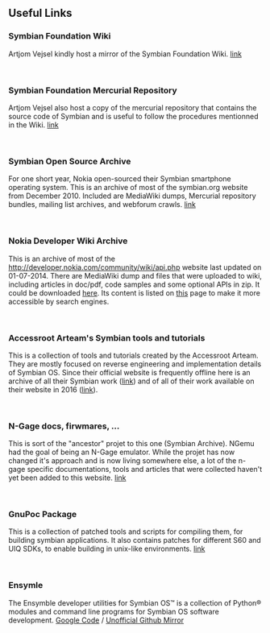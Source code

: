 ## Useful Links

### Symbian Foundation Wiki

Artjom Vejsel kindly host a mirror of the Symbian Foundation Wiki. [link](https://akawolf.org/wiki/)

<br>

### Symbian Foundation Mercurial Repository

Artjom Vejsel also host a copy of the mercurial repository that contains the source code of Symbian and is useful to follow the procedures mentionned in the Wiki. [link](https://akawolf.org/oss/)

<br>

### Symbian Open Source Archive

For one short year, Nokia open-sourced their Symbian smartphone operating system. This is an archive of most of the symbian.org website from December 2010. Included are MediaWiki dumps, Mercurial repository bundles, mailing list archives, and webforum crawls. [link](https://archive.org/details/SymbianOpenSource)

<br>

### Nokia Developer Wiki Archive

This is an archive of most of the http://developer.nokia.com/community/wiki/api.php website last updated on 01-07-2014. There are MediaWiki dump and files that were uploaded to wiki, including articles in doc/pdf, code samples and some optional APIs in zip. It could be downloaded [here](https://archive.org/details/wiki-developernokiacom_community_wiki).
Its content is listed on [this](NokiaDeveloperWiki_list.html) page to make it more accessible by search engines.

<br>

### Accessroot Arteam's Symbian tools and tutorials

This is a collection of tools and tutorials created by the Accessroot Arteam. They are mostly focused on reverse engineering and implementation details of Symbian OS. Since their official website is frequently offline here is an archive of all their Symbian work ([link](https://mega.nz/#!j8gQVABI!MOWKcTM61x87IIau0QdFYLeVVjpamCuiyFafR3OFSmI)) and of all of their work available on their website in 2016 ([link](https://mega.nz/#!v9ZAGLAQ!TTquoYgJCkWTDmOdxv0AU18x8sOpAKYMJ43-jNG0jbE)).

<br>

### N-Gage docs, firwmares, ...

This is sort of the "ancestor" projet to this one (Symbian Archive). NGemu had the goal of being an N-Gage emulator. While the projet has now changed it's approach and is now living somewhere else, a lot of the n-gage specific documentations, tools and articles that were collected haven't yet been added to this website. [link](https://github.com/NGEmu/NGEmu/wiki)

<br>

### GnuPoc Package

This is a collection of patched tools and scripts for compiling them, for building symbian applications. It also contains patches for different S60 and UIQ SDKs, to enable building in unix-like environments. [link](http://www.martin.st/symbian/)

<br>

### Ensymle

The Ensymble developer utilities for Symbian OS™ is a collection of Python® modules and command line programs for Symbian OS software development. [Google Code](https://code.google.com/archive/p/ensymble/) / [Unofficial Github Mirror](https://github.com/essaic/ensymble/)
